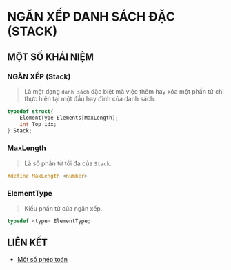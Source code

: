 # NGĂN XẾP DANH SÁCH ĐẶC (STACK)

## MỘT SỐ KHÁI NIỆM

### NGĂN XẾP (Stack)

> Là một dạng `danh sách` đặc biệt mà việc thêm hay xóa một phần tử chỉ thực hiện tại một đầu hay đỉnh của danh sách.

```c
typedef struct{
    ElementType Elements[MaxLength];
    int Top_idx;
} Stack;
```

### MaxLength

> Là số phần tử tối đa của `Stack`.

```c
#define MaxLength <number>
```

### ElementType

> Kiểu phần tử của ngăn xếp.

```c
typedef <type> ElementType;
```

## LIÊN KẾT

- [Một số phép toán](./MotSoPhepToan)
